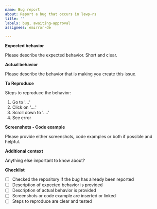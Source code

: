 ```yaml
---
name: Bug report
about: Report a bug that occurs in lewp-rs
title: ''
labels: bug, awaiting-approval
assignees: emirror-de

---
```


**Expected behavior**

Please describe the expected behavior. Short and clear.

**Actual behavior**

Please describe the behavior that is making you create this issue.

**To Reproduce**

Steps to reproduce the behavior:

1. Go to '...'
2. Click on '....'
3. Scroll down to '....'
4. See error

**Screenshots - Code example**

Please provide either screenshots, code examples or both if possible and helpful.

**Additional context**

Anything else important to know about?

**Checklist**

- [ ] Checked the repository if the bug has already been reported
- [ ] Description of expected behavior is provided
- [ ] Description of actual behavior is provided
- [ ] Screenshots or code example are inserted or linked
- [ ] Steps to reproduce are clear and tested
